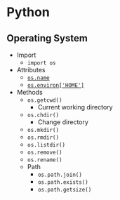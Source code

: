 # Python
## Operating System
- Import
    - `import os`
- Attributes
    - [`os.name`](os_name.py)
    - [`os.environ['HOME']`](os_environ.py)
- Methods
    - `os.getcwd()`
        - Current working directory
    - `os.chdir()`
        - Change directory
    - `os.mkdir()`
    - `os.rmdir()`
    - `os.listdir()`
    - `os.remove()`
    - `os.rename()`
    - Path
        - `os.path.join()`
        - `os.path.exists()`
        - `os.path.getsize()`